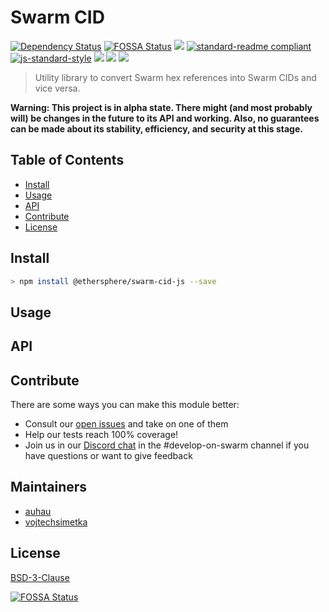 # Swarm CID

[![Dependency Status](https://david-dm.org/ethersphere/swarm-cid-js.svg?style=flat-square)](https://david-dm.org/ethersphere/swarm-cid-js)
[![FOSSA Status](https://app.fossa.com/api/projects/git%2Bgithub.com%2Fethersphere%swarm-cid-js.svg?type=shield)](https://app.fossa.com/projects/git%2Bgithub.com%2Fethersphere%swarm-cid-js?ref=badge_shield)
[![](https://img.shields.io/badge/made%20by-Swarm-blue.svg?style=flat-square)](https://swarm.ethereum.org/)
[![standard-readme compliant](https://img.shields.io/badge/standard--readme-OK-brightgreen.svg?style=flat-square)](https://github.com/RichardLitt/standard-readme)
[![js-standard-style](https://img.shields.io/badge/code%20style-standard-brightgreen.svg?style=flat-square)](https://github.com/feross/standard)
![](https://img.shields.io/badge/npm-%3E%3D6.0.0-orange.svg?style=flat-square)
![](https://img.shields.io/badge/Node.js-%3E%3D12.0.0-orange.svg?style=flat-square)
![](https://img.shields.io/badge/runs%20in-browser%20%7C%20node%20%7C%20webworker%20%7C%20electron-orange)

> Utility library to convert Swarm hex references into Swarm CIDs and vice versa.

**Warning: This project is in alpha state. There might (and most probably will) be changes in the future to its API and working. Also, no guarantees can be made about its stability, efficiency, and security at this stage.**

## Table of Contents

- [Install](#install)
- [Usage](#usage)
- [API](#api)
- [Contribute](#contribute)
- [License](#license)

## Install

```sh
> npm install @ethersphere/swarm-cid-js --save
```

## Usage

## API

## Contribute

There are some ways you can make this module better:

- Consult our [open issues](https://github.com/ethersphere/swarm-cid-js/issues) and take on one of them
- Help our tests reach 100% coverage!
- Join us in our [Discord chat](https://discord.gg/wdghaQsGq5) in the #develop-on-swarm channel if you have questions or want to give feedback

## Maintainers

- [auhau](https://github.com/auhau)
- [vojtechsimetka](https://github.com/vojtechsimetka)

## License

[BSD-3-Clause](./LICENSE)


[![FOSSA Status](https://app.fossa.com/api/projects/git%2Bgithub.com%2Fethersphere%swarm-cid-js.svg?type=large)](https://app.fossa.com/projects/git%2Bgithub.com%2Fethersphere%swarm-cid-js?ref=badge_large)
